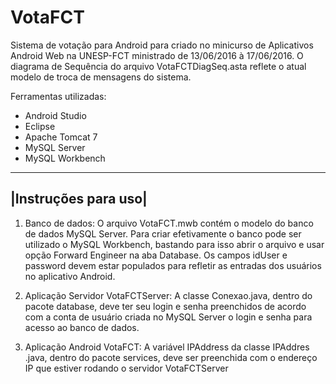 # VotaFCT
Sistema de votação para Android para criado no minicurso de Aplicativos Android Web na UNESP-FCT ministrado de 13/06/2016 à 17/06/2016. O diagrama de Sequência do arquivo VotaFCTDiagSeq.asta reflete o atual modelo de troca de mensagens do sistema. 

Ferramentas utilizadas:
- Android Studio
- Eclipse
- Apache Tomcat 7
- MySQL Server
- MySQL Workbench

---------------------
|Instruções para uso|
---------------------

1. Banco de dados: O arquivo VotaFCT.mwb contém o modelo do banco de dados MySQL Server. Para criar efetivamente o banco pode ser utilizado o MySQL Workbench, bastando para isso abrir o arquivo e usar opção Forward Engineer na aba Database. Os campos idUser e password devem estar populados para refletir as entradas dos usuários no aplicativo Android.

2. Aplicação Servidor VotaFCTServer: A classe Conexao.java, dentro do pacote database, deve ter seu login e senha preenchidos de acordo com a conta de usuário criada no MySQL Server o login e senha para acesso ao banco de dados.

3. Aplicação Android VotaFCT: A variável IPAddress da classe IPAddres .java, dentro do pacote services, deve ser preenchida com o endereço IP que estiver rodando o servidor VotaFCTServer 

